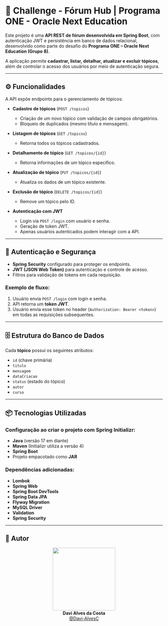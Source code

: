 # 💬 Challenge - Fórum Hub | Programa ONE - Oracle Next Education

Este projeto é uma **API REST de fórum desenvolvida em Spring Boot**, com autenticação JWT e persistência em banco de dados relacional, desenvolvido como parte do desafio do **Programa ONE – Oracle Next Education (Grupo 8)**.  

A aplicação permite **cadastrar, listar, detalhar, atualizar e excluir tópicos**, além de controlar o acesso dos usuários por meio de autenticação segura.  

---

## ⚙️ Funcionalidades  

A API expõe endpoints para o gerenciamento de tópicos:  

- **Cadastro de tópicos** (`POST /topicos`)  
  - Criação de um novo tópico com validação de campos obrigatórios.  
  - Bloqueio de duplicados (mesmo título e mensagem).  

- **Listagem de tópicos** (`GET /topicos`)  
  - Retorna todos os tópicos cadastrados.  

- **Detalhamento de tópico** (`GET /topicos/{id}`)  
  - Retorna informações de um tópico específico.  

- **Atualização de tópico** (`PUT /topicos/{id}`)  
  - Atualiza os dados de um tópico existente.  

- **Exclusão de tópico** (`DELETE /topicos/{id}`)  
  - Remove um tópico pelo ID.  

- **Autenticação com JWT**  
  - Login via `POST /login` com usuário e senha.  
  - Geração de token JWT.  
  - Apenas usuários autenticados podem interagir com a API.  

---

## 🔑 Autenticação e Segurança  

- **Spring Security** configurado para proteger os endpoints.  
- **JWT (JSON Web Token)** para autenticação e controle de acesso.  
- Filtros para validação de tokens em cada requisição.  

### Exemplo de fluxo:  
1. Usuário envia `POST /login` com login e senha.  
2. API retorna um **token JWT**.  
3. Usuário envia esse token no header (`Authorization: Bearer <token>`) em todas as requisições subsequentes.  

---

## 🗄️ Estrutura do Banco de Dados  

Cada **tópico** possui os seguintes atributos:  

- `id` (chave primária)  
- `titulo`  
- `mensagem`  
- `dataCriacao`  
- `status` (estado do tópico)  
- `autor`  
- `curso`  

---

## 📦 Tecnologias Utilizadas  

### Configuração ao criar o projeto com Spring Initializr:  
- **Java** (versão 17 em diante)  
- **Maven** (Initializr utiliza a versão 4)  
- **Spring Boot**  
- Projeto empacotado como **JAR**  

### Dependências adicionadas:  
- **Lombok**  
- **Spring Web**  
- **Spring Boot DevTools**  
- **Spring Data JPA**  
- **Flyway Migration**  
- **MySQL Driver**  
- **Validation**  
- **Spring Security**  


---

## 👤 Autor
<p align="center"> <img src="https://avatars.githubusercontent.com/u/89622689?v=4" width="200px"><br> <strong>Davi Alves da Costa</strong><br> <a href="https://github.com/Davi-AlvesC">@Davi-AlvesC</a> </p>
